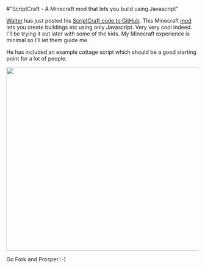 #"ScriptCraft - A Minecraft mod that lets you build using Javascript"

<a href="https://twitter.com/walter">Walter</a> has just posted his <a href="https://github.com/walterhiggins/ScriptCraft">ScriptCraft code to GitHub</a>. This Minecraft <a href="http://www.minecraftwiki.net/wiki/Mods">mod</a> lets you create buildings etc using only Javascript. Very very cool indeed. I'll be trying it out later with some of the kids. My Minecraft experience is minimal so I'll let them guide me.

He has included an example cottage script which should be a good starting point for a lot of people.

<a href="https://github.com/walterhiggins/ScriptCraft"><img class="alignnone" title="ScriptCraft" src="https://raw.github.com/walterhiggins/ScriptCraft/master/2012-12-27_13.25.06.png" alt="" width="854" height="480" /></a>

Go Fork and Prosper :-)